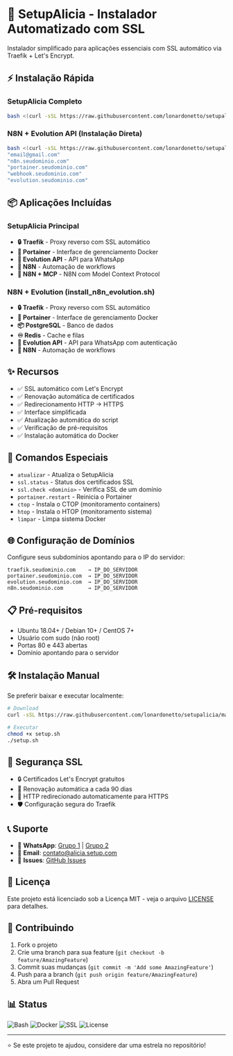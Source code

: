 # 🚀 SetupAlicia - Instalador Automatizado com SSL

Instalador simplificado para aplicações essenciais com SSL automático via Traefik + Let's Encrypt.

## ⚡ Instalação Rápida

### SetupAlicia Completo
```bash
bash <(curl -sSL https://raw.githubusercontent.com/lonardonetto/setupalicia/main/setup.sh)
```

### N8N + Evolution API (Instalação Direta)
```bash
bash <(curl -sSL https://raw.githubusercontent.com/lonardonetto/setupalicia/main/install_n8n_evolution.sh) 
"email@gmail.com" 
"n8n.seudominio.com" 
"portainer.seudominio.com" 
"webhook.seudominio.com" 
"evolution.seudominio.com"
```

## 📦 Aplicações Incluídas

### SetupAlicia Principal
- **🔒 Traefik** - Proxy reverso com SSL automático
- **🐳 Portainer** - Interface de gerenciamento Docker  
- **📱 Evolution API** - API para WhatsApp
- **🔄 N8N** - Automação de workflows
- **🤖 N8N + MCP** - N8N com Model Context Protocol

### N8N + Evolution (install_n8n_evolution.sh)
- **🔒 Traefik** - Proxy reverso com SSL automático
- **🐳 Portainer** - Interface de gerenciamento Docker
- **📦 PostgreSQL** - Banco de dados
- **♾️ Redis** - Cache e filas
- **📱 Evolution API** - API para WhatsApp com autenticação
- **🔄 N8N** - Automação de workflows

## ✨ Recursos

- ✅ SSL automático com Let's Encrypt
- ✅ Renovação automática de certificados
- ✅ Redirecionamento HTTP → HTTPS  
- ✅ Interface simplificada
- ✅ Atualização automática do script
- ✅ Verificação de pré-requisitos
- ✅ Instalação automática do Docker

## 🔧 Comandos Especiais

- `atualizar` - Atualiza o SetupAlicia
- `ssl.status` - Status dos certificados SSL
- `ssl.check <dominio>` - Verifica SSL de um domínio
- `portainer.restart` - Reinicia o Portainer
- `ctop` - Instala o CTOP (monitoramento containers)
- `htop` - Instala o HTOP (monitoramento sistema)
- `limpar` - Limpa sistema Docker

## 🌐 Configuração de Domínios

Configure seus subdomínios apontando para o IP do servidor:

```
traefik.seudominio.com    → IP_DO_SERVIDOR
portainer.seudominio.com  → IP_DO_SERVIDOR  
evolution.seudominio.com  → IP_DO_SERVIDOR
n8n.seudominio.com        → IP_DO_SERVIDOR
```

## 📋 Pré-requisitos

- Ubuntu 18.04+ / Debian 10+ / CentOS 7+
- Usuário com sudo (não root)
- Portas 80 e 443 abertas
- Domínio apontando para o servidor

## 🛠️ Instalação Manual

Se preferir baixar e executar localmente:

```bash
# Download
curl -sSL https://raw.githubusercontent.com/lonardonetto/setupalicia/main/setup.sh -o setup.sh

# Executar
chmod +x setup.sh
./setup.sh
```

## 🔐 Segurança SSL

- 🔒 Certificados Let's Encrypt gratuitos
- 🔄 Renovação automática a cada 90 dias
- 🚀 HTTP redirecionado automaticamente para HTTPS
- 🛡️ Configuração segura do Traefik

## 📞 Suporte

- 📱 **WhatsApp**: [Grupo 1](https://alicia.setup.com/whatsapp2) | [Grupo 2](https://alicia.setup.com/whatsapp3)
- 📧 **Email**: contato@alicia.setup.com
- 🐛 **Issues**: [GitHub Issues](https://github.com/lonardonetto/setupalicia/issues)

## 📄 Licença

Este projeto está licenciado sob a Licença MIT - veja o arquivo [LICENSE](LICENSE) para detalhes.

## 🤝 Contribuindo

1. Fork o projeto
2. Crie uma branch para sua feature (`git checkout -b feature/AmazingFeature`)
3. Commit suas mudanças (`git commit -m 'Add some AmazingFeature'`)
4. Push para a branch (`git push origin feature/AmazingFeature`)
5. Abra um Pull Request

## 📊 Status

![Bash](https://img.shields.io/badge/Shell-Bash-green)
![Docker](https://img.shields.io/badge/Docker-Supported-blue)
![SSL](https://img.shields.io/badge/SSL-Let's%20Encrypt-orange)
![License](https://img.shields.io/badge/License-MIT-yellow)

---

⭐ Se este projeto te ajudou, considere dar uma estrela no repositório!